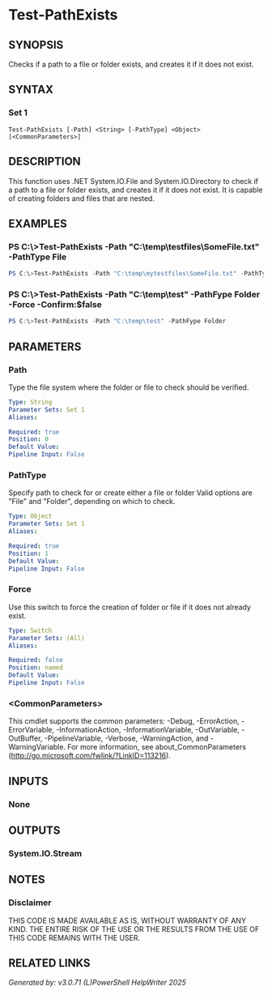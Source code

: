 ﻿# Test-PathExists

## SYNOPSIS
Checks if a path to a file or folder exists, and creates it if it does not exist.

## SYNTAX

### Set 1
```
Test-PathExists [-Path] <String> [-PathType] <Object> [<CommonParameters>]
```

## DESCRIPTION
This function uses .NET System.IO.File and System.IO.Directory to check if a path to a file or folder exists, and creates it if it does not exist. It is capable of creating folders and files that are nested.

## EXAMPLES

### PS C:\\\>Test-PathExists -Path "C:\\temp\\testfiles\\SomeFile.txt" -PathType File

```powershell
PS C:\>Test-PathExists -Path "C:\temp\mytestfiles\SomeFile.txt" -PathType File
```

### PS C:\\\>Test-PathExists -Path "C:\\temp\\test" -PathFype Folder -Force -Confirm:$false

```powershell
PS C:\>Test-PathExists -Path "C:\temp\test" -PathFype Folder
```

## PARAMETERS

### Path
Type the file system where the folder or file to check should be verified.

```yaml
Type: String
Parameter Sets: Set 1
Aliases: 

Required: true
Position: 0
Default Value: 
Pipeline Input: False
```

### PathType
Specify path to check for or create either a file or folder
Valid options are "File" and "Folder", depending on which to check.

```yaml
Type: Object
Parameter Sets: Set 1
Aliases: 

Required: true
Position: 1
Default Value: 
Pipeline Input: False
```

### Force
Use this switch to force the creation of folder or file if it does not already exist.

```yaml
Type: Switch
Parameter Sets: (All)
Aliases: 

Required: false
Position: named
Default Value: 
Pipeline Input: False
```

### \<CommonParameters\>
This cmdlet supports the common parameters: -Debug, -ErrorAction, -ErrorVariable, -InformationAction, -InformationVariable, -OutVariable, -OutBuffer, -PipelineVariable, -Verbose, -WarningAction, and -WarningVariable. For more information, see about_CommonParameters (http://go.microsoft.com/fwlink/?LinkID=113216).

## INPUTS

### None


## OUTPUTS

### System.IO.Stream


## NOTES

### Disclaimer
THIS CODE IS MADE AVAILABLE AS IS, WITHOUT WARRANTY OF ANY KIND. THE ENTIRE RISK OF THE USE OR THE RESULTS FROM THE USE OF THIS CODE REMAINS WITH THE USER.

## RELATED LINKS


*Generated by: v3.0.71 (L)PowerShell HelpWriter 2025*
